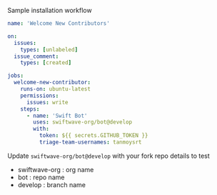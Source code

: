 Sample installation workflow

```yaml
name: 'Welcome New Contributors'

on:
  issues:
    types: [unlabeled]
  issue_comment:
    types: [created]

jobs:
  welcome-new-contributor:
    runs-on: ubuntu-latest
    permissions:
      issues: write
    steps:
      - name: 'Swift Bot'
        uses: swiftwave-org/bot@develop
        with:
          token: ${{ secrets.GITHUB_TOKEN }}
          triage-team-usernames: tanmoysrt
```

Update `swiftwave-org/bot@develop` with your fork repo details to test
- swiftwave-org : org name
- bot : repo name
- develop : branch name
